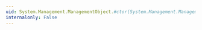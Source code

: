 ```yaml
---
uid: System.Management.ManagementObject.#ctor(System.Management.ManagementPath)
internalonly: False
---
```

